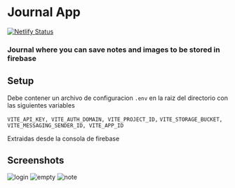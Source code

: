 # Journal App

[![Netlify Status](https://api.netlify.com/api/v1/badges/d3bfbfd3-9997-4d6b-9227-fc142b341c02/deploy-status)](https://app.netlify.com/sites/nazarenocarlesso-journal-app/deploys)

### Journal where you can save notes and images to be stored in firebase

## Setup

Debe contener un archivo de configuracion ```.env``` en la raiz del directorio
con las siguientes variables

```VITE_API_KEY, VITE_AUTH_DOMAIN, VITE_PROJECT_ID,```
```VITE_STORAGE_BUCKET, VITE_MESSAGING_SENDER_ID, VITE_APP_ID```

Extraidas desde la consola de firebase

## Screenshots

![login](screenshots/login.png)
![empty](screenshots/empty.png)
![note](screenshots/note.png)

